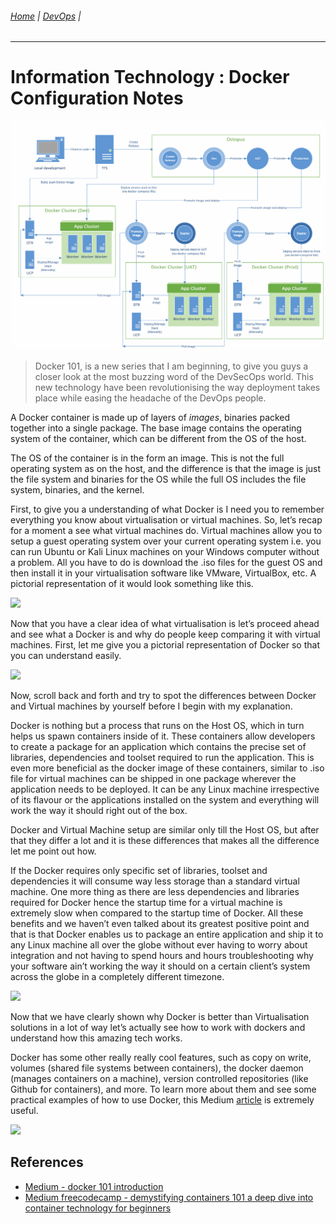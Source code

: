 

###### [Home](https://github.com/RyKaj/Documentation/blob/master/README.md) | [DevOps](https://github.com/RyKaj/Documentation/tree/master/DevOps/README.md) |
------------

# Information Technology : Docker Configuration Notes


<img src="./attachments/463513544.png" alt=""></kbd>



> Docker 101, is a new series that I am beginning, to give you guys a closer look at the most buzzing word of the DevSecOps world. This new technology have been revolutionising the way deployment takes place while easing the headache of the DevOps people.


A Docker container is made up of layers of _images_, binaries packed together into a single package. The base image contains the operating system of the container, which can be different from the OS of the host.

The OS of the container is in the form an image. This is not the full operating system as on the host, and the difference is that the image is just the file system and binaries for the OS while the full OS includes the file system, binaries, and the kernel.

First, to give you a understanding of what Docker is I need you to remember everything you know about virtualisation or virtual machines. So, let’s recap for a moment a see what virtual machines do. Virtual machines allow you to setup a guest operating system over your current operating system i.e. you can run Ubuntu or Kali Linux machines on your Windows computer without a problem. All you have to do is download the .iso files for the guest OS and then install it in your virtualisation software like VMware, VirtualBox, etc. A pictorial representation of it would look something like this.

<kbd>![](https://miro.medium.com/max/2526/1*U0HvIqjTr1xvfIusdjM_TA.png)

Now that you have a clear idea of what virtualisation is let’s proceed ahead and see what a Docker is and why do people keep comparing it with virtual machines. First, let me give you a pictorial representation of Docker so that you can understand easily.

<kbd>![](https://miro.medium.com/max/2522/1*QwUgVGQNsNejKbSfkCTFgg.png)

Now, scroll back and forth and try to spot the differences between Docker and Virtual machines by yourself before I begin with my explanation.

Docker is nothing but a process that runs on the Host OS, which in turn helps us spawn containers inside of it. These containers allow developers to create a package for an application which contains the precise set of libraries, dependencies and toolset required to run the application. This is even more beneficial as the docker image of these containers, similar to .iso file for virtual machines can be shipped in one package wherever the application needs to be deployed. It can be any Linux machine irrespective of its flavour or the applications installed on the system and everything will work the way it should right out of the box.

Docker and Virtual Machine setup are similar only till the Host OS, but after that they differ a lot and it is these differences that makes all the difference let me point out how.

If the Docker requires only specific set of libraries, toolset and dependencies it will consume way less storage than a standard virtual machine. One more thing as there are less dependencies and libraries required for Docker hence the startup time for a virtual machine is extremely slow when compared to the startup time of Docker. All these benefits and we haven’t even talked about its greatest positive point and that is that Docker enables us to package an entire application and ship it to any Linux machine all over the globe without ever having to worry about integration and not having to spend hours and hours troubleshooting why your software ain’t working the way it should on a certain client’s system across the globe in a completely different timezone.

<kbd>![](https://miro.medium.com/max/898/1*Y-bVQ7z1Ts2gFP7tpQyybg.png)

Now that we have clearly shown why Docker is better than Virtualisation solutions in a lot of way let’s actually see how to work with dockers and understand how this amazing tech works.

Docker has some other really really cool features, such as copy on write, volumes (shared file systems between containers), the docker daemon (manages containers on a machine), version controlled repositories (like Github for containers), and more. To learn more about them and see some practical examples of how to use Docker, this Medium [article](https://medium.freecodecamp.org/a-beginner-friendly-introduction-to-containers-vms-and-docker-79a9e3e119b) is extremely useful.

<kbd>![](https://miro.medium.com/max/602/1*BO8iqCKHjeB6Fw9irS4oBw.png)

  

## References

*   [Medium - docker 101 introduction](https://medium.com/dev-sec-ops/docker-101-introduction-4c7785b70ccc)
*   [Medium freecodecamp - demystifying containers 101 a deep dive into container technology for beginners](https://medium.com/free-code-camp/demystifying-containers-101-a-deep-dive-into-container-technology-for-beginners-d7b60d8511c1)


